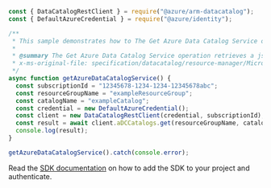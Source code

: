 ```javascript
const { DataCatalogRestClient } = require("@azure/arm-datacatalog");
const { DefaultAzureCredential } = require("@azure/identity");

/**
 * This sample demonstrates how to The Get Azure Data Catalog Service operation retrieves a json representation of the data catalog.
 *
 * @summary The Get Azure Data Catalog Service operation retrieves a json representation of the data catalog.
 * x-ms-original-file: specification/datacatalog/resource-manager/Microsoft.DataCatalog/stable/2016-03-30/examples/GetADCCatalog.json
 */
async function getAzureDataCatalogService() {
  const subscriptionId = "12345678-1234-1234-12345678abc";
  const resourceGroupName = "exampleResourceGroup";
  const catalogName = "exampleCatalog";
  const credential = new DefaultAzureCredential();
  const client = new DataCatalogRestClient(credential, subscriptionId);
  const result = await client.aDCCatalogs.get(resourceGroupName, catalogName);
  console.log(result);
}

getAzureDataCatalogService().catch(console.error);
```

Read the [SDK documentation](https://github.com/Azure/azure-sdk-for-js/blob/%40azure%2Farm-datacatalog_4.0.0/sdk/datacatalog/arm-datacatalog/README.md) on how to add the SDK to your project and authenticate.
